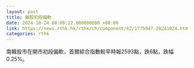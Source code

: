 ```yaml
---
layout: post
title: 韓股初段偏軟
date: 2024-10-24 08:09:22.000000000 +08:00
link: https://news.rthk.hk/rthk/ch/component/k2/1775947-20241024.htm
categories: rthk
---
```


南韓股市在開市初段偏軟，首爾綜合指數較早時報2593點，跌6點，跌幅0.25%。
